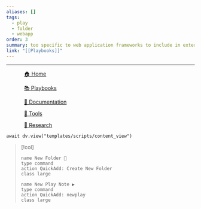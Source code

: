 ```yaml
---
aliases: []
tags:
  - play
  - folder
  - webapp
order: 3
summary: too specific to web application frameworks to include in external
link: "[[Playbooks]]"
---
```

***
<div><ul class="navheader"> <ul><a href="Home.md" class="internal-link">🏠 Home</a></ul><ul><a href="Playbooks/Playbooks.md" class="internal-link">📚 Playbooks</a></ul><ul><a href="Documentation/Documentation.md" class="internal-link">📝 Documentation</a></ul><ul><a href="Tools/Tools.md" class="internal-link">🔧 Tools</a></ul><ul><a href="Research/Research.md" class="internal-link">🔬 Research</a></ul></ul></div>

```dataviewjs
await dv.view("templates/scripts/content_view")
```

> [!col] 
>```button
> name New Folder 📁
>type command
>action QuickAdd: Create New Folder
>class large
>```
> 
>```button
>name New Play Note ▶️
>type command
>action QuickAdd: newplay
>class large
>```